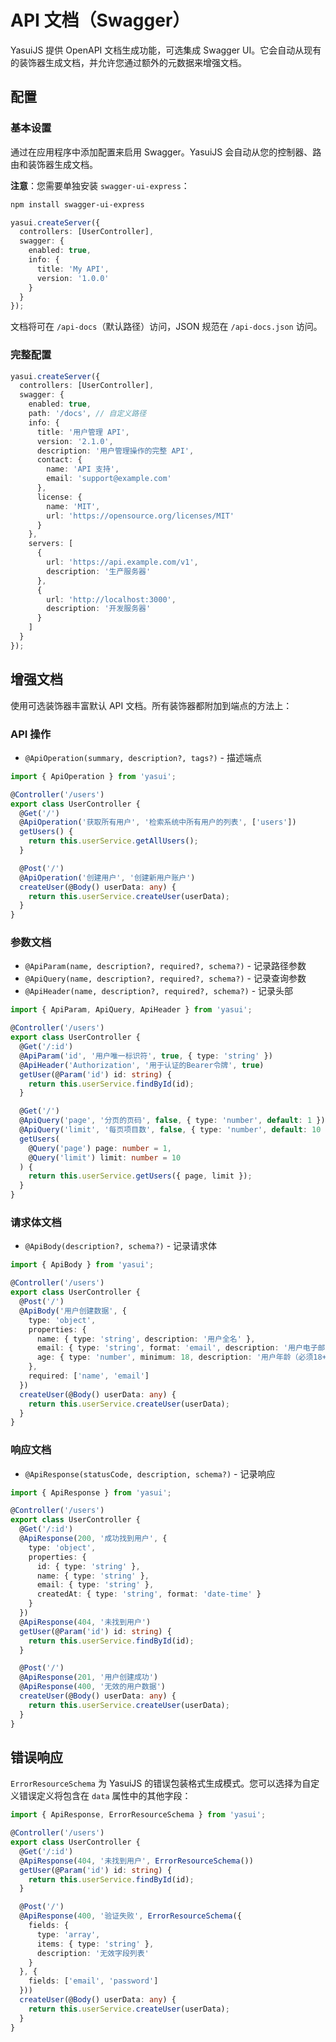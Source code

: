# API 文档（Swagger）

YasuiJS 提供 OpenAPI 文档生成功能，可选集成 Swagger UI。它会自动从现有的装饰器生成文档，并允许您通过额外的元数据来增强文档。

## 配置

### 基本设置

通过在应用程序中添加配置来启用 Swagger。YasuiJS 会自动从您的控制器、路由和装饰器生成文档。

**注意**：您需要单独安装 `swagger-ui-express`：
```bash
npm install swagger-ui-express
```

```typescript
yasui.createServer({
  controllers: [UserController],
  swagger: {
    enabled: true,
    info: {
      title: 'My API',
      version: '1.0.0'
    }
  }
});
```

文档将可在 `/api-docs`（默认路径）访问，JSON 规范在 `/api-docs.json` 访问。

### 完整配置

```typescript
yasui.createServer({
  controllers: [UserController],
  swagger: {
    enabled: true,
    path: '/docs', // 自定义路径
    info: {
      title: '用户管理 API',
      version: '2.1.0',
      description: '用户管理操作的完整 API',
      contact: {
        name: 'API 支持',
        email: 'support@example.com'
      },
      license: {
        name: 'MIT',
        url: 'https://opensource.org/licenses/MIT'
      }
    },
    servers: [
      {
        url: 'https://api.example.com/v1',
        description: '生产服务器'
      },
      {
        url: 'http://localhost:3000',
        description: '开发服务器'
      }
    ]
  }
});
```

## 增强文档

使用可选装饰器丰富默认 API 文档。所有装饰器都附加到端点的方法上：

### API 操作

- `@ApiOperation(summary, description?, tags?)` - 描述端点

```typescript
import { ApiOperation } from 'yasui';

@Controller('/users')
export class UserController {
  @Get('/')
  @ApiOperation('获取所有用户', '检索系统中所有用户的列表', ['users'])
  getUsers() {
    return this.userService.getAllUsers();
  }

  @Post('/')
  @ApiOperation('创建用户', '创建新用户账户')
  createUser(@Body() userData: any) {
    return this.userService.createUser(userData);
  }
}
```

### 参数文档

- `@ApiParam(name, description?, required?, schema?)` - 记录路径参数
- `@ApiQuery(name, description?, required?, schema?)` - 记录查询参数  
- `@ApiHeader(name, description?, required?, schema?)` - 记录头部

```typescript
import { ApiParam, ApiQuery, ApiHeader } from 'yasui';

@Controller('/users')
export class UserController {
  @Get('/:id')
  @ApiParam('id', '用户唯一标识符', true, { type: 'string' })
  @ApiHeader('Authorization', '用于认证的Bearer令牌', true)
  getUser(@Param('id') id: string) {
    return this.userService.findById(id);
  }

  @Get('/')
  @ApiQuery('page', '分页的页码', false, { type: 'number', default: 1 })
  @ApiQuery('limit', '每页项目数', false, { type: 'number', default: 10 })
  getUsers(
    @Query('page') page: number = 1,
    @Query('limit') limit: number = 10
  ) {
    return this.userService.getUsers({ page, limit });
  }
}
```

### 请求体文档

- `@ApiBody(description?, schema?)` - 记录请求体

```typescript
import { ApiBody } from 'yasui';

@Controller('/users')
export class UserController {
  @Post('/')
  @ApiBody('用户创建数据', {
    type: 'object',
    properties: {
      name: { type: 'string', description: '用户全名' },
      email: { type: 'string', format: 'email', description: '用户电子邮件地址' },
      age: { type: 'number', minimum: 18, description: '用户年龄（必须18+）' }
    },
    required: ['name', 'email']
  })
  createUser(@Body() userData: any) {
    return this.userService.createUser(userData);
  }
}
```

### 响应文档

- `@ApiResponse(statusCode, description, schema?)` - 记录响应

```typescript
import { ApiResponse } from 'yasui';

@Controller('/users')
export class UserController {
  @Get('/:id')
  @ApiResponse(200, '成功找到用户', {
    type: 'object',
    properties: {
      id: { type: 'string' },
      name: { type: 'string' },
      email: { type: 'string' },
      createdAt: { type: 'string', format: 'date-time' }
    }
  })
  @ApiResponse(404, '未找到用户')
  getUser(@Param('id') id: string) {
    return this.userService.findById(id);
  }

  @Post('/')
  @ApiResponse(201, '用户创建成功')
  @ApiResponse(400, '无效的用户数据')
  createUser(@Body() userData: any) {
    return this.userService.createUser(userData);
  }
}
```

## 错误响应

`ErrorResourceSchema` 为 YasuiJS 的错误包装格式生成模式。您可以选择为自定义错误定义将包含在 `data` 属性中的其他字段：

```typescript
import { ApiResponse, ErrorResourceSchema } from 'yasui';

@Controller('/users')
export class UserController {
  @Get('/:id')
  @ApiResponse(404, '未找到用户', ErrorResourceSchema())
  getUser(@Param('id') id: string) {
    return this.userService.findById(id);
  }

  @Post('/')
  @ApiResponse(400, '验证失败', ErrorResourceSchema({
    fields: { 
      type: 'array', 
      items: { type: 'string' },
      description: '无效字段列表' 
    }
  }, {
    fields: ['email', 'password']
  }))
  createUser(@Body() userData: any) {
    return this.userService.createUser(userData);
  }
}
```